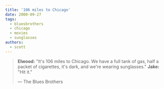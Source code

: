 ```yaml
---
title: '106 miles to Chicago'
date: 2000-09-27
tags:
  - bluesbrothers
  - chicago
  - movies
  - sunglasses
authors:
  - scott
---
```


> **Elwood:** "It's 106 miles to Chicago. We have a full tank of gas, half a packet of cigarettes, it's dark, and we're wearing sunglasses." **Jake:** "Hit it."
>
> — The Blues Brothers
